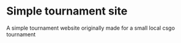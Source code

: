 # Simple tournament site
 A simple tournament website originally made for a small local csgo tournament
